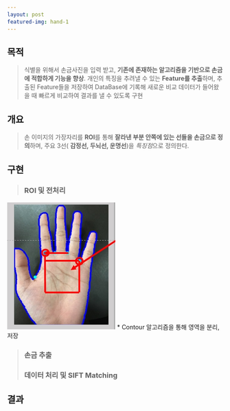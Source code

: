 ```yaml
---
layout: post
featured-img: hand-1
---
```


## 목적 

> 식별을 위해서 손금사진을 입력 받고, **기존에 존재하는 알고리즘을 기반으로 손금에 적합하게 기능을 향상**. 개인의 특징을 추려낼 수 있는 **Feature를 추출**하며, 추출된 Feature들을 저장하여 DataBase에 기록해 새로운 비교 데이터가 들어왔을 때 빠르게 비교하여 결과를 낼 수 있도록 구현

## 개요
>손 이미지의 가장자리를 **ROI**를 통해 **잘라낸 부분 안쪽에 있는 선들을 손금으로 정의**하며, 주요 3선( **감정선, 두뇌선, 운명선**)을 *특징점*으로 정의한다.


## 구현
> ### ROI 및 전처리
<img src="/assets/img/posts/hand-sub1.jpg"  width="50%" height="50%" >
* Contour 알고리즘을 통해 영역을 분리, 저장


> ### 손금 추출
> ### 데이터 처리 및 SIFT Matching

## 결과
